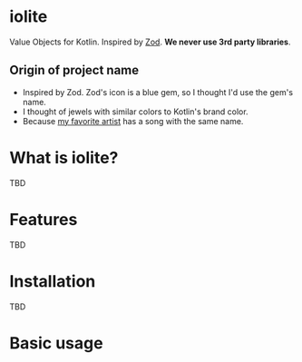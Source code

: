 # iolite

Value Objects for Kotlin. Inspired by [Zod](https://github.com/colinhacks/zod). **We never use 3rd party libraries**.

## Origin of project name

- Inspired by Zod. Zod's icon is a blue gem, so I thought I'd use the gem's name.
- I thought of jewels with similar colors to Kotlin's brand color.
- Because [my favorite artist](https://www.youtube.com/watch?v=YPLPI-cs7xg) has a song with the same name.

# What is iolite?

TBD

# Features

TBD

# Installation

TBD

# Basic usage


